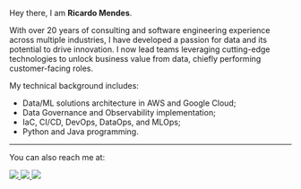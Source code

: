Hey there,
I am **Ricardo Mendes**.  

With over 20 years of consulting and software engineering experience across multiple industries, I have developed a passion for data and its potential to drive innovation. I now lead teams leveraging cutting-edge technologies to unlock business value from data, chiefly performing customer-facing roles.

My technical background includes:
- Data/ML solutions architecture in AWS and Google Cloud;
- Data Governance and Observability implementation;
- IaC, CI/CD, DevOps, DataOps, and MLOps;
- Python and Java programming.

---
You can also reach me at:  

<a href="https://www.linkedin.com/in/ricardolsmendes" target="_blank">
    <img src="https://img.shields.io/badge/linkedin-%230077B5.svg?&style=for-the-badge&logo=linkedin&logoColor=white" />
</a>
<a href="https://ricardolsmendes.medium.com" target="_blank">
    <img src="https://img.shields.io/badge/medium-%23FFFFFF.svg?&style=for-the-badge&logo=medium&logoColor=black" />
</a>
<a href="mailto:ricardolsmendes@gmail.com" target="_blank">
    <img src="https://img.shields.io/badge/gmail-%23AD211E.svg?style=for-the-badge&logo=gmail&logoColor=white" />
</a>

<!--
**ricardolsmendes/ricardolsmendes** is a ✨ _special_ ✨ repository because its `README.md` (this file) appears on your GitHub profile.
